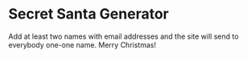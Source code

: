 # Secret Santa Generator

Add at least two names with email addresses and the site will send to everybody one-one name. Merry Christmas!
